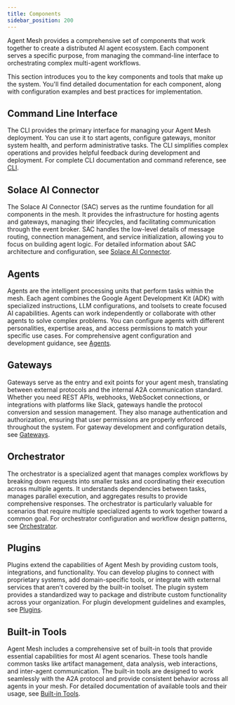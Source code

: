 ```yaml
---
title: Components
sidebar_position: 200
---
```


Agent Mesh provides a comprehensive set of components that work together to create a distributed AI agent ecosystem. Each component serves a specific purpose, from managing the command-line interface to orchestrating complex multi-agent workflows.

This section introduces you to the key components and tools that make up the system. You'll find detailed documentation for each component, along with configuration examples and best practices for implementation.

## Command Line Interface

The CLI provides the primary interface for managing your Agent Mesh deployment. You can use it to start agents, configure gateways, monitor system health, and perform administrative tasks. The CLI simplifies complex operations and provides helpful feedback during development and deployment. For complete CLI documentation and command reference, see [CLI](./cli.md).

## Solace AI Connector

The Solace AI Connector (SAC) serves as the runtime foundation for all components in the mesh. It provides the infrastructure for hosting agents and gateways, managing their lifecycles, and facilitating communication through the event broker. SAC handles the low-level details of message routing, connection management, and service initialization, allowing you to focus on building agent logic. For detailed information about SAC architecture and configuration, see [Solace AI Connector](./solace-ai-connector.md).

## Agents

Agents are the intelligent processing units that perform tasks within the mesh. Each agent combines the Google Agent Development Kit (ADK) with specialized instructions, LLM configurations, and toolsets to create focused AI capabilities. Agents can work independently or collaborate with other agents to solve complex problems. You can configure agents with different personalities, expertise areas, and access permissions to match your specific use cases. For comprehensive agent configuration and development guidance, see [Agents](./agents.md).

## Gateways

Gateways serve as the entry and exit points for your agent mesh, translating between external protocols and the internal A2A communication standard. Whether you need REST APIs, webhooks, WebSocket connections, or integrations with platforms like Slack, gateways handle the protocol conversion and session management. They also manage authentication and authorization, ensuring that user permissions are properly enforced throughout the system. For gateway development and configuration details, see [Gateways](./gateways.md).

## Orchestrator

The orchestrator is a specialized agent that manages complex workflows by breaking down requests into smaller tasks and coordinating their execution across multiple agents. It understands dependencies between tasks, manages parallel execution, and aggregates results to provide comprehensive responses. The orchestrator is particularly valuable for scenarios that require multiple specialized agents to work together toward a common goal. For orchestrator configuration and workflow design patterns, see [Orchestrator](./orchestrator.md).

## Plugins

Plugins extend the capabilities of Agent Mesh by providing custom tools, integrations, and functionality. You can develop plugins to connect with proprietary systems, add domain-specific tools, or integrate with external services that aren't covered by the built-in toolset. The plugin system provides a standardized way to package and distribute custom functionality across your organization. For plugin development guidelines and examples, see [Plugins](./plugins.md).

## Built-in Tools

Agent Mesh includes a comprehensive set of built-in tools that provide essential capabilities for most AI agent scenarios. These tools handle common tasks like artifact management, data analysis, web interactions, and inter-agent communication. The built-in tools are designed to work seamlessly with the A2A protocol and provide consistent behavior across all agents in your mesh. For detailed documentation of available tools and their usage, see [Built-in Tools](./builtin-tools/builtin-tools.md).
